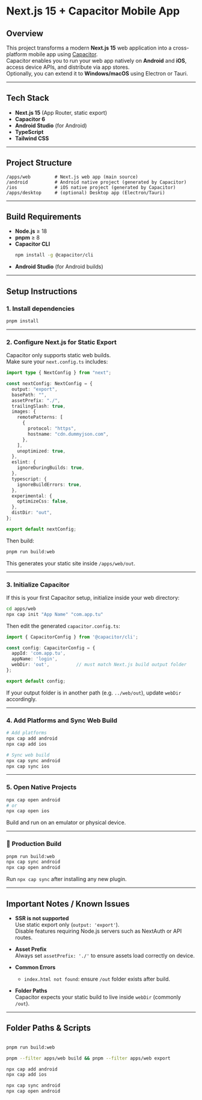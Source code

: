 # Next.js 15 + Capacitor Mobile App

## Overview

This project transforms a modern **Next.js 15** web application into a cross-platform mobile app using [Capacitor](https://capacitorjs.com/).  
Capacitor enables you to run your web app natively on **Android** and **iOS**, access device APIs, and distribute via app stores.  
Optionally, you can extend it to **Windows/macOS** using Electron or Tauri.

---

## Tech Stack

- **Next.js 15** (App Router, static export)
- **Capacitor 6**
- **Android Studio** (for Android)
- **TypeScript**
- **Tailwind CSS**

---

## Project Structure

```
/apps/web         # Next.js web app (main source)
/android          # Android native project (generated by Capacitor)
/ios              # iOS native project (generated by Capacitor)
/apps/desktop     # (optional) Desktop app (Electron/Tauri)
```

---

## Build Requirements

- **Node.js** ≥ 18  
- **pnpm** ≥ 8  
- **Capacitor CLI**  
  ```bash
  npm install -g @capacitor/cli
  ```
- **Android Studio** (for Android builds)  

---

## Setup Instructions

### 1. Install dependencies

```bash
pnpm install
```

---

### 2. Configure Next.js for Static Export

Capacitor only supports static web builds.  
Make sure your `next.config.ts` includes:

```ts
import type { NextConfig } from "next";

const nextConfig: NextConfig = {
  output: "export",
  basePath: "",
  assetPrefix: "./",
  trailingSlash: true,
  images: {
    remotePatterns: [
      {
        protocol: "https",
        hostname: "cdn.dummyjson.com",
      },
    ],
    unoptimized: true,
  },
  eslint: {
    ignoreDuringBuilds: true,
  },
  typescript: {
    ignoreBuildErrors: true,
  },
  experimental: {
    optimizeCss: false,
  },
  distDir: "out",
};

export default nextConfig;
```

Then build:

```bash
pnpm run build:web
```

This generates your static site inside `/apps/web/out`.

---

### 3. Initialize Capacitor

If this is your first Capacitor setup, initialize inside your web directory:

```bash
cd apps/web
npx cap init "App Name" "com.app.tu"
```

Then edit the generated `capacitor.config.ts`:

```ts
import { CapacitorConfig } from '@capacitor/cli';

const config: CapacitorConfig = {
  appId: 'com.app.tu',
  appName: 'login',
  webDir: 'out',          // must match Next.js build output folder
};

export default config;
```

If your output folder is in another path (e.g. `../web/out`), update `webDir` accordingly.

---

### 4. Add Platforms and Sync Web Build

```bash
# Add platforms
npx cap add android
npx cap add ios

# Sync web build
npx cap sync android
npx cap sync ios
```

---

### 5. Open Native Projects

```bash
npx cap open android
# or
npx cap open ios
```

Build and run on an emulator or physical device.

---

### 🔹 Production Build

```bash
pnpm run build:web
npx cap sync android
npx cap open android
```

Run `npx cap sync` after installing any new plugin.

---

## Important Notes / Known Issues

- **SSR is not supported**  
  Use static export only (`output: 'export'`).  
  Disable features requiring Node.js servers such as NextAuth or API routes.

- **Asset Prefix**  
  Always set `assetPrefix: './'` to ensure assets load correctly on device.

- **Common Errors**
  - `index.html not found`: ensure `/out` folder exists after build.

- **Folder Paths**  
  Capacitor expects your static build to live inside `webDir` (commonly `/out`).

---

## Folder Paths & Scripts

```bash

pnpm run build:web

pnpm --filter apps/web build && pnpm --filter apps/web export

npx cap add android
npx cap add ios

npx cap sync android
npx cap open android
```
